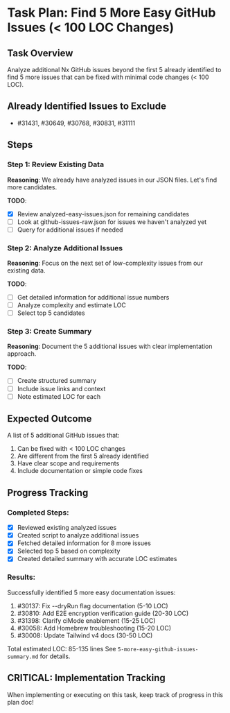 # Task Plan: Find 5 More Easy GitHub Issues (< 100 LOC Changes)

## Task Overview
Analyze additional Nx GitHub issues beyond the first 5 already identified to find 5 more issues that can be fixed with minimal code changes (< 100 LOC).

## Already Identified Issues to Exclude
- #31431, #30649, #30768, #30831, #31111

## Steps

### Step 1: Review Existing Data
**Reasoning**: We already have analyzed issues in our JSON files. Let's find more candidates.

**TODO**:
- [x] Review analyzed-easy-issues.json for remaining candidates
- [ ] Look at github-issues-raw.json for issues we haven't analyzed yet
- [ ] Query for additional issues if needed

### Step 2: Analyze Additional Issues
**Reasoning**: Focus on the next set of low-complexity issues from our existing data.

**TODO**:
- [ ] Get detailed information for additional issue numbers
- [ ] Analyze complexity and estimate LOC
- [ ] Select top 5 candidates

### Step 3: Create Summary
**Reasoning**: Document the 5 additional issues with clear implementation approach.

**TODO**:
- [ ] Create structured summary
- [ ] Include issue links and context
- [ ] Note estimated LOC for each

## Expected Outcome
A list of 5 additional GitHub issues that:
1. Can be fixed with < 100 LOC changes
2. Are different from the first 5 already identified
3. Have clear scope and requirements
4. Include documentation or simple code fixes

## Progress Tracking

### Completed Steps:
- [x] Reviewed existing analyzed issues
- [x] Created script to analyze additional issues
- [x] Fetched detailed information for 8 more issues
- [x] Selected top 5 based on complexity
- [x] Created detailed summary with accurate LOC estimates

### Results:
Successfully identified 5 more easy documentation issues:
1. #30137: Fix --dryRun flag documentation (5-10 LOC)
2. #30810: Add E2E encryption verification guide (20-30 LOC)
3. #31398: Clarify ciMode enablement (15-25 LOC)
4. #30058: Add Homebrew troubleshooting (15-20 LOC)
5. #30008: Update Tailwind v4 docs (30-50 LOC)

Total estimated LOC: 85-135 lines
See `5-more-easy-github-issues-summary.md` for details.

## CRITICAL: Implementation Tracking
When implementing or executing on this task, keep track of progress in this plan doc!